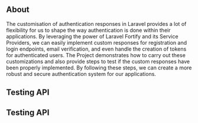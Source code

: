 ## About

The customisation of authentication responses in Laravel provides a lot of flexibility for us to shape the way authentication is done within their applications. By leveraging the power of Laravel Fortify and its Service Providers, we can easily implement custom responses for registration and login endpoints, email verification, and even handle the creation of tokens for authenticated users. The Project demonstrates how to carry out these customizations and also provide steps to test if the custom responses have been properly implemented. By following these steps, we can create a more robust and secure authentication system for our applications. 

## Testing API

## Testing API

